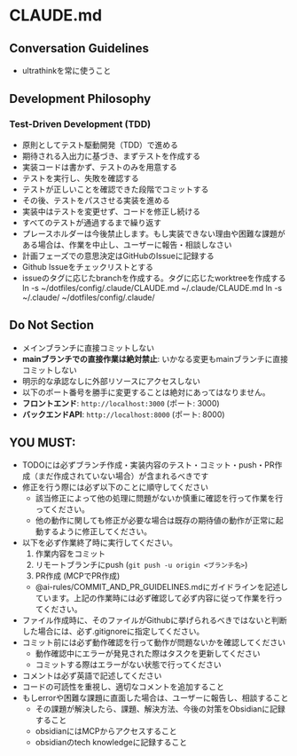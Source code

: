 # CLAUDE.md

## Conversation Guidelines
- ultrathinkを常に使うこと

## Development Philosophy

### Test-Driven Development (TDD)

- 原則としてテスト駆動開発（TDD）で進める
- 期待される入出力に基づき、まずテストを作成する
- 実装コードは書かず、テストのみを用意する
- テストを実行し、失敗を確認する
- テストが正しいことを確認できた段階でコミットする
- その後、テストをパスさせる実装を進める
- 実装中はテストを変更せず、コードを修正し続ける
- すべてのテストが通過するまで繰り返す
- プレースホルダーは今後禁止します。もし実装できない理由や困難な課題がある場合は、作業を中止し、ユーザーに報告・相談しなさい
- 計画フェーズでの意思決定はGitHubのIssueに記録する
- Github Issueをチェックリストとする
- issueのタグに応じたbranchを作成する。タグに応じたworktreeを作成する
  ln -s ~/dotfiles/config/.claude/CLAUDE.md ~/.claude/CLAUDE.md
    ln -s ~/.claude/ ~/dotfiles/config/.claude/

## Do Not Section

- メインブランチに直接コミットしない
- **mainブランチでの直接作業は絶対禁止**: いかなる変更もmainブランチに直接コミットしない
- 明示的な承認なしに外部リソースにアクセスしない
- 以下のポート番号を勝手に変更することは絶対にあってはなりません。
- **フロントエンド**: `http://localhost:3000` (ポート: 3000)
- **バックエンドAPI**: `http://localhost:8000` (ポート: 8000)

## YOU MUST:

- TODOには必ずブランチ作成・実装内容のテスト・コミット・push・PR作成（まだ作成されていない場合）が含まれるべきです
- 修正を行う際には必ず以下のことに順守してください
  - 該当修正によって他の処理に問題がないか慎重に確認を行って作業を行ってください。
  - 他の動作に関しても修正が必要な場合は既存の期待値の動作が正常に起動するように修正してください。
- 以下を必ず作業終了時に実行してください。
  1. 作業内容をコミット
  2. リモートブランチにpush (`git push -u origin <ブランチ名>`)
  3. PR作成 (MCPでPR作成) 
  - @ai-rules/COMMIT_AND_PR_GUIDELINES.mdにガイドラインを記述しています。上記の作業時には必ず確認して必ず内容に従って作業を行ってください。
- ファイル作成時に、そのファイルがGithubに挙げられるべきではないと判断した場合には、必ず.gitignoreに指定してください。
- コミット前には必ず動作確認を行って動作が問題ないかを確認してください
  - 動作確認中にエラーが発見された際はタスクを更新してください
  - コミットする際はエラーがない状態で行ってください
- コメントは必ず英語で記述してください
- コードの可読性を重視し、適切なコメントを追加すること
- もしerrorや困難な課題に直面した場合は、ユーザーに報告し、相談すること
  - その課題が解決したら、課題、解決方法、今後の対策をObsidianに記録すること
  - obsidianにはMCPからアクセスすること
  - obsidianのtech knowledgeに記録すること
